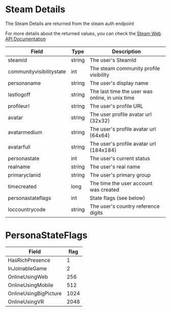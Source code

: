 # Steam Details

The Steam Details are returned from the steam auth endpoint

For more details about the returned values, you can check the [Steam Web API Documentation](https://developer.valvesoftware.com/wiki/Steam_Web_API)

Field | Type | Description
------|------|------------
steamid | string | The user's SteamId
communityvisibilitystate | int | The steam community profile visibility
personaname | string | The user's display name
lastlogoff | string | The last time the user was online, in unix time
profileurl | string | The user's profile URL
avatar | string | The user profile avatar url (32x32)
avatarmedium | string | The user's profile avatar url (64x64)
avatarfull | string | The user's profile avatar url (184x184)
personastate | int | The user's current status
realname | string | The user's real name
primaryclanid | string | The user's primary group
timecreated | long | The time the user account was created
personastateflags | int | State flags (see below)
loccountrycode | string | The user's country reference digits

# PersonaStateFlags

Field | flag
------|-----
HasRichPresence|1
InJoinableGame|2
OnlineUsingWeb|256
OnlineUsingMobile|512
OnlineUsingBigPicture|1024
OnlineUsingVR|2048

